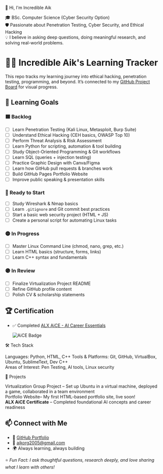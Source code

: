 👋 Hi, I'm Incredible Aik

🎓 BSc. Computer Science (Cyber Security Option)  
🛡️ Passionate about Penetration Testing, Cyber Security, and Ethical Hacking  
💡 I believe in asking deep questions, doing meaningful research, and solving real-world problems.

# 👨‍💻 Incredible Aik's Learning Tracker

This repo tracks my learning journey into ethical hacking, penetration testing, programming, and beyond. It’s connected to my [GitHub Project Board](https://github.com/users/YourUsername/projects/1) for visual progress.

## 🚀 Learning Goals

### 🟥 Backlog
- [ ] Learn Penetration Testing (Kali Linux, Metasploit, Burp Suite)
- [ ] Understand Ethical Hacking (CEH basics, OWASP Top 10)
- [ ] Perform Threat Analysis & Risk Assessment
- [ ] Learn Python for scripting, automation & tool building
- [ ] Study Object-Oriented Programming & Git workflows
- [ ] Learn SQL (queries + injection testing)
- [ ] Practice Graphic Design with Canva/Figma
- [ ] Learn how GitHub pull requests & branches work
- [ ] Build GitHub Pages Portfolio Website
- [ ] Improve public speaking & presentation skills

### 🔵 Ready to Start
- [ ] Study Wireshark & Nmap basics
- [ ] Learn `.gitignore` and Git commit best practices
- [ ] Start a basic web security project (HTML + JS)
- [ ] Create a personal script for automating Linux tasks

### 🟡 In Progress
- [ ] Master Linux Command Line (chmod, nano, grep, etc.)
- [ ] Learn HTML basics (structure, forms, links)
- [ ] Learn C++ syntax and fundamentals

### 🟣 In Review
- [ ] Finalize Virtualization Project README
- [ ] Refine GitHub profile content
- [ ] Polish CV & scholarship statements

## 🏆 Certification

- ✅ Completed [ALX AiCE - AI Career Essentials](https://www.alxafrica.com/)
  
  ![AiCE Badge](https://github.com/Incredible-Aik/Incredible-Aik/blob/main/Completion%20badge%20V2.gif)



🛠️ Tech Stack

Languages: Python, HTML,  C++
Tools & Platforms: Git, GitHub, VirtualBox, Ubuntu, SublimeText, Dev C++  
Areas of Interest: Pen Testing, AI tools, Linux security

🧩 Projects

Virtualization Group Project – Set up Ubuntu in a virtual machine, deployed a game, collaborated in a team environment  
Portfolio Website– My first HTML-based portfolio site, live soon!  
**ALX AiCE Certificate** – Completed foundational AI concepts and career readiness

## 📫 Connect with Me

- 🔗 [GitHub Portfolio](https://github.com/Incredible-Aik)  
- 📧 aikorg2005@gmail.com  
- 🌍 Always learning, always building

⭐ *Fun Fact: I ask thoughtful questions, research deeply, and love sharing what I learn with others!*


